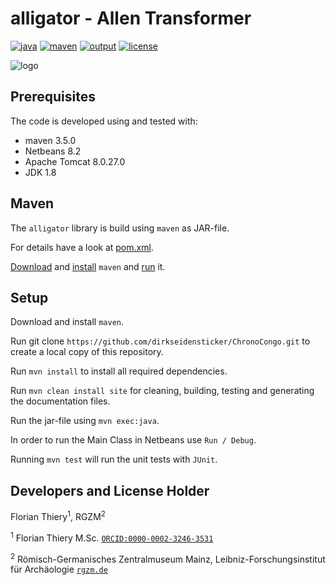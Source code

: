 # alligator - Allen Transformer

[![java](https://img.shields.io/badge/jdk-1.8-red.svg)](#)  [![maven](https://img.shields.io/badge/maven-3.5.0-orange.svg)](#) [![output](https://img.shields.io/badge/output-jar-red.svg)](#)   [![license](https://img.shields.io/badge/License-MIT-yellow.svg)](https://github.com/dirkseidensticker/ChronoCongo/blob/master/alligator/LICENSE)

![logo](https://cdn.pixabay.com/photo/2013/07/13/14/00/alligator-161909_640.png)

## Prerequisites

The code is developed using and tested with:

* maven 3.5.0
* Netbeans 8.2
* Apache Tomcat 8.0.27.0
* JDK 1.8

## Maven

The `alligator` library is build using `maven` as JAR-file.

For details have a look at [pom.xml](https://github.com/dirkseidensticker/ChronoCongo/tree/master/alligator/pom.xml).

[Download](http://maven.apache.org/download.cgi) and  [install](https://www.mkyong.com/maven/how-to-install-maven-in-windows/) `maven` and [run](https://maven.apache.org/guides/getting-started/maven-in-five-minutes.html) it.

## Setup

Download and install `maven`.

Run git clone `https://github.com/dirkseidensticker/ChronoCongo.git` to create a local copy of this repository.

Run `mvn install` to install all required dependencies.

Run `mvn clean install site` for cleaning, building, testing and generating the documentation files.

Run the jar-file using `mvn exec:java`.

In order to run the Main Class in Netbeans use `Run / Debug`.

Running `mvn test` will run the unit tests with `JUnit`.

## Developers and License Holder

Florian Thiery<sup>1</sup>, RGZM<sup>2</sup>

<sup>1</sup> Florian Thiery M.Sc. [`ORCID:0000-0002-3246-3531`](http://orcid.org/0000-0002-3246-3531)

<sup>2</sup> Römisch-Germanisches Zentralmuseum Mainz, Leibniz-Forschungsinstitut für Archäologie [`rgzm.de`](http://rgzm.de/)
